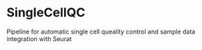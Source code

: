 # SingleCellQC
Pipeline for automatic single cell queality control and sample data integration with Seurat
